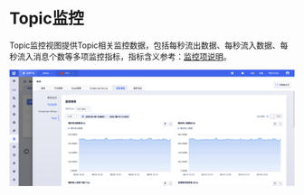 # Topic监控

Topic监控视图提供Topic相关监控数据，包括每秒流出数据、每秒流入数据、每秒流入消息个数等多项监控指标，指标含义参考：[监控项说明](/ukafka/guide/monitor/metrics)。

![img](/images/guide/monitor/topic.png)
